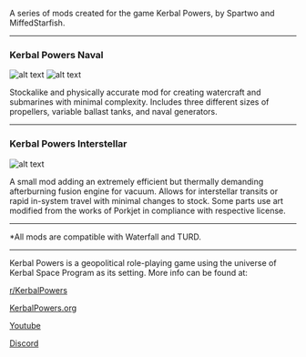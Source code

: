 A series of mods created for the game Kerbal Powers, by Spartwo and MiffedStarfish.

-------------------------------------------------------
### Kerbal Powers Naval

![alt text](https://wiki.kerbalpowers.org/images/c/ca/KP_Naval_2.png)
![alt text](https://wiki.kerbalpowers.org/images/1/19/KP_Naval.png)

Stockalike and physically accurate mod for creating watercraft and submarines with minimal complexity. Includes three different sizes of propellers, variable ballast tanks, and naval generators.

-------------------------------------------------------
### Kerbal Powers Interstellar

![alt text](https://wiki.kerbalpowers.org/images/f/f0/KP_Interstellar.png)

A small mod adding an extremely efficient but thermally demanding afterburning fusion engine for vacuum. Allows for interstellar transits or rapid in-system travel with minimal changes to stock.  Some parts use art modified from the works of Porkjet in compliance with respective license.

-------------------------------------------------------

*All mods are compatible with Waterfall and TURD. 


-------------------------------------------------------

Kerbal Powers is a geopolitical role-playing game using the universe of Kerbal Space Program as its setting. More info can be found at:

[r/KerbalPowers](https://old.reddit.com/r/KerbalPowers/)

[KerbalPowers.org](https://wiki.kerbalpowers.org/)

[Youtube](https://www.youtube.com/@KerbalPowers)

[Discord](https://discord.gg/ujB29GKx3C)
